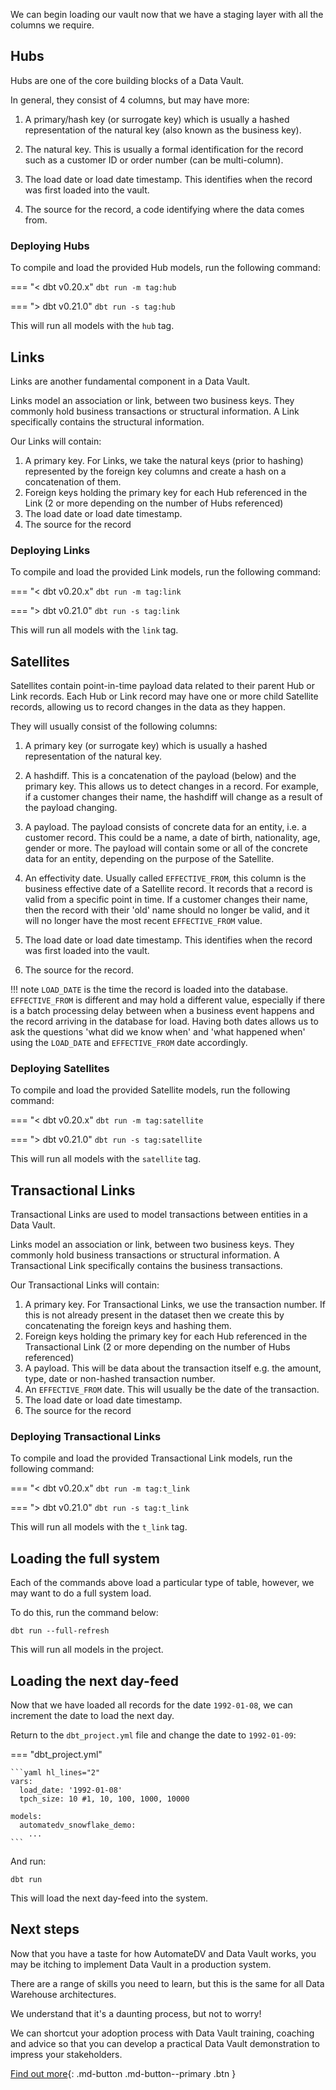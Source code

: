 We can begin loading our vault now that we have a staging layer with all the columns we require.

## Hubs

Hubs are one of the core building blocks of a Data Vault. 

In general, they consist of 4 columns, but may have more: 

1. A primary/hash key (or surrogate key) which is usually a hashed representation of the natural key (also known as the business key).

2. The natural key. This is usually a formal identification for the record such as a customer ID or 
order number (can be multi-column).

3. The load date or load date timestamp. This identifies when the record was first loaded into the vault.

4. The source for the record, a code identifying where the data comes from.

### Deploying Hubs

To compile and load the provided Hub models, run the following command:

=== "< dbt v0.20.x"
    `dbt run -m tag:hub`

=== "> dbt v0.21.0"
    `dbt run -s tag:hub`

This will run all models with the `hub` tag.

## Links

Links are another fundamental component in a Data Vault. 

Links model an association or link, between two business keys. They commonly hold business transactions or structural 
information. A Link specifically contains the structural information.

Our Links will contain:

1. A primary key. For Links, we take the natural keys (prior to hashing) represented by the foreign key columns
and create a hash on a concatenation of them. 
2. Foreign keys holding the primary key for each Hub referenced in the Link (2 or more depending on the number of Hubs 
referenced) 
3. The load date or load date timestamp.
4. The source for the record

### Deploying Links

To compile and load the provided Link models, run the following command:

=== "< dbt v0.20.x" 
    `dbt run -m tag:link`

=== "> dbt v0.21.0"
    `dbt run -s tag:link`

This will run all models with the `link` tag.

## Satellites

Satellites contain point-in-time payload data related to their parent Hub or Link records. 
Each Hub or Link record may have one or more child Satellite records, allowing us to record changes in 
the data as they happen. 

They will usually consist of the following columns:

1. A primary key (or surrogate key) which is usually a hashed representation of the natural key.

2. A hashdiff. This is a concatenation of the payload (below) and the primary key. This
allows us to detect changes in a record. For example, if a customer changes their name, 
the hashdiff will change as a result of the payload changing. 

3. A payload. The payload consists of concrete data for an entity, i.e. a customer record. This could be
a name, a date of birth, nationality, age, gender or more. The payload will contain some or all of the
concrete data for an entity, depending on the purpose of the Satellite. 

4. An effectivity date. Usually called `EFFECTIVE_FROM`, this column is the business effective date of a 
Satellite record. It records that a record is valid from a specific point in time.
If a customer changes their name, then the record with their 'old' name should no longer be valid, and it will no longer 
have the most recent `EFFECTIVE_FROM` value. 

5. The load date or load date timestamp. This identifies when the record was first loaded into the vault.

6. The source for the record.

!!! note
    `LOAD_DATE` is the time the record is loaded into the database. `EFFECTIVE_FROM` is different and may hold a 
    different value, especially if there is a batch processing delay between when a business event happens and the 
    record arriving in the database for load. Having both dates allows us to ask the questions 'what did we know when' 
    and 'what happened when' using the `LOAD_DATE` and `EFFECTIVE_FROM` date accordingly.

### Deploying Satellites

To compile and load the provided Satellite models, run the following command:

=== "< dbt v0.20.x" 
    `dbt run -m tag:satellite`

=== "> dbt v0.21.0"
    `dbt run -s tag:satellite`

This will run all models with the `satellite` tag.

## Transactional Links

Transactional Links are used to model transactions between entities in a Data Vault. 

Links model an association or link, between two business keys. They commonly hold business transactions or structural 
information. A Transactional Link specifically contains the business transactions.

Our Transactional Links will contain:

1. A primary key. For Transactional Links, we use the transaction number. If this is not already present in the dataset
then we create this by concatenating the foreign keys and hashing them. 
2. Foreign keys holding the primary key for each Hub referenced in the Transactional Link (2 or more depending on the number of Hubs 
referenced) 
3. A payload. This will be data about the transaction itself e.g. the amount, type, date or non-hashed transaction number.
4. An `EFFECTIVE_FROM` date. This will usually be the date of the transaction.
5. The load date or load date timestamp.
6. The source for the record

### Deploying Transactional Links

To compile and load the provided Transactional Link models, run the following command:

=== "< dbt v0.20.x" 
    `dbt run -m tag:t_link`

=== "> dbt v0.21.0"
    `dbt run -s tag:t_link`

This will run all models with the `t_link` tag.

## Loading the full system

Each of the commands above load a particular type of table, however, we may want to do a full system load.

To do this, run the command below:

`dbt run --full-refresh` 

This will run all models in the project.

## Loading the next day-feed

Now that we have loaded all records for the date `1992-01-08`, we can increment the date to load the next day.

Return to the `dbt_project.yml` file and change the date to `1992-01-09`:

=== "dbt_project.yml"

    ```yaml hl_lines="2"
    vars:
      load_date: '1992-01-08'
      tpch_size: 10 #1, 10, 100, 1000, 10000
    
    models:
      automatedv_snowflake_demo:
        ...
    ```

And run:

`dbt run` 

This will load the next day-feed into the system.

## Next steps

Now that you have a taste for how AutomateDV and Data Vault works, you may be itching to implement Data Vault in
a production system.

There are a range of skills you need to learn, but this is the same for all Data Warehouse architectures.

We understand that it's a daunting process, but not to worry! 

We can shortcut your adoption process with Data Vault training, coaching and advice so that you can develop a 
practical Data Vault demonstration to impress your stakeholders. 

[Find out more](https://www.data-vault.co.uk/AutomateDV/){: .md-button .md-button--primary .btn }